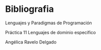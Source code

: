 # Bibliografia

Lenguajes y Paradigmas de Programación 

Práctica 11 Lenguajes de dominio especifico

Angélica Ravelo Delgado